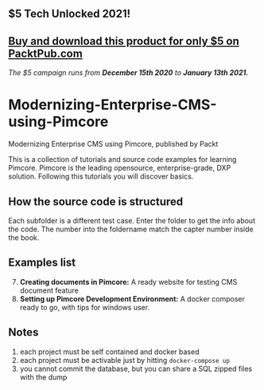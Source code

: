 ## $5 Tech Unlocked 2021!
[Buy and download this product for only $5 on PacktPub.com](https://www.packtpub.com/)
-----
*The $5 campaign         runs from __December 15th 2020__ to __January 13th 2021.__*

# Modernizing-Enterprise-CMS-using-Pimcore

Modernizing Enterprise CMS using Pimcore, published by Packt

This is a collection of tutorials and source code examples for learning Pimcore.  Pimcore is the leading opensource, enterprise-grade, DXP solution.
Following this tutorials you will discover basics.

## How the source code is structured
Each subfolder is a different test case. Enter the folder to get the info about the code. The number into the foldername match the capter number inside the book.

## Examples list
7. **Creating documents in Pimcore:** A ready website for testing CMS document feature
7. **Setting up Pimcore Development Environment:** A docker composer ready to go, with tips for windows user.





## Notes
1. each project must be self contained and docker based
2. each project must be activable just by hitting `docker-compose up`
3. you cannot commit the database, but you can share a SQL zipped files with the dump
